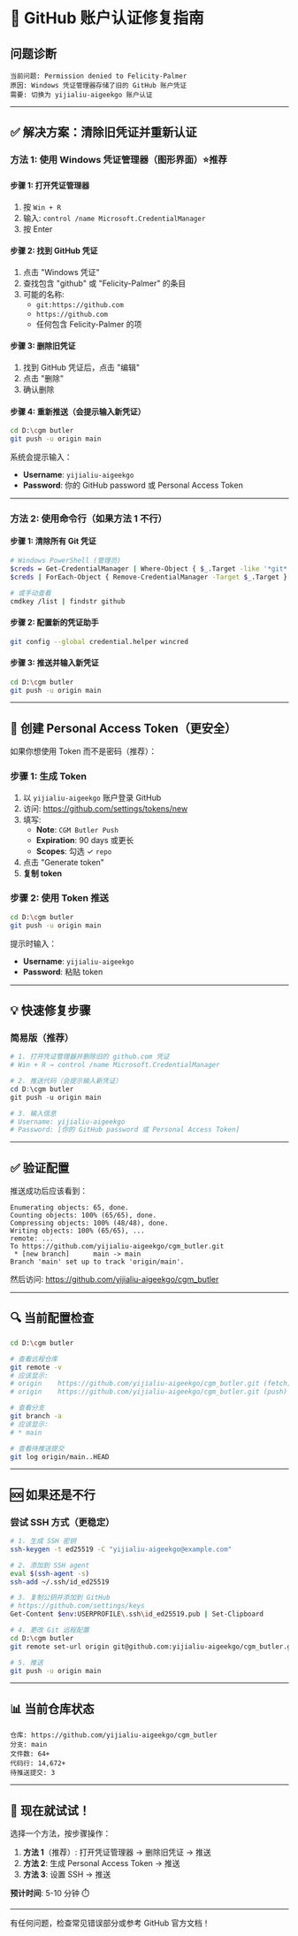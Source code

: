 # 🔐 GitHub 账户认证修复指南

## 问题诊断
```
当前问题: Permission denied to Felicity-Palmer
原因: Windows 凭证管理器存储了旧的 GitHub 账户凭证
需要: 切换为 yijialiu-aigeekgo 账户认证
```

---

## ✅ 解决方案：清除旧凭证并重新认证

### 方法 1: 使用 Windows 凭证管理器（图形界面）⭐推荐

#### 步骤 1: 打开凭证管理器
1. 按 `Win + R`
2. 输入: `control /name Microsoft.CredentialManager`
3. 按 Enter

#### 步骤 2: 找到 GitHub 凭证
1. 点击 "Windows 凭证"
2. 查找包含 "github" 或 "Felicity-Palmer" 的条目
3. 可能的名称:
   - `git:https://github.com`
   - `https://github.com`
   - 任何包含 Felicity-Palmer 的项

#### 步骤 3: 删除旧凭证
1. 找到 GitHub 凭证后，点击 "编辑"
2. 点击 "删除"
3. 确认删除

#### 步骤 4: 重新推送（会提示输入新凭证）
```bash
cd D:\cgm butler
git push -u origin main
```

系统会提示输入：
- **Username**: `yijialiu-aigeekgo`
- **Password**: 你的 GitHub password 或 Personal Access Token

---

### 方法 2: 使用命令行（如果方法 1 不行）

#### 步骤 1: 清除所有 Git 凭证
```bash
# Windows PowerShell (管理员)
$creds = Get-CredentialManager | Where-Object { $_.Target -like '*git*' }
$creds | ForEach-Object { Remove-CredentialManager -Target $_.Target }

# 或手动查看
cmdkey /list | findstr github
```

#### 步骤 2: 配置新的凭证助手
```bash
git config --global credential.helper wincred
```

#### 步骤 3: 推送并输入新凭证
```bash
cd D:\cgm butler
git push -u origin main
```

---

## 🔑 创建 Personal Access Token（更安全）

如果你想使用 Token 而不是密码（推荐）：

### 步骤 1: 生成 Token
1. 以 `yijialiu-aigeekgo` 账户登录 GitHub
2. 访问: https://github.com/settings/tokens/new
3. 填写:
   - **Note**: `CGM Butler Push`
   - **Expiration**: 90 days 或更长
   - **Scopes**: 勾选 ✓ `repo`
4. 点击 "Generate token"
5. **复制 token**

### 步骤 2: 使用 Token 推送
```bash
cd D:\cgm butler
git push -u origin main
```

提示时输入：
- **Username**: `yijialiu-aigeekgo`
- **Password**: 粘贴 token

---

## 💡 快速修复步骤

### 简易版（推荐）

```powershell
# 1. 打开凭证管理器并删除旧的 github.com 凭证
# Win + R → control /name Microsoft.CredentialManager

# 2. 推送代码（会提示输入新凭证）
cd D:\cgm butler
git push -u origin main

# 3. 输入信息
# Username: yijialiu-aigeekgo
# Password: [你的 GitHub password 或 Personal Access Token]
```

---

## ✅ 验证配置

推送成功后应该看到：
```
Enumerating objects: 65, done.
Counting objects: 100% (65/65), done.
Compressing objects: 100% (48/48), done.
Writing objects: 100% (65/65), ...
remote: ...
To https://github.com/yijialiu-aigeekgo/cgm_butler.git
 * [new branch]      main -> main
Branch 'main' set up to track 'origin/main'.
```

然后访问: https://github.com/yijialiu-aigeekgo/cgm_butler

---

## 🔍 当前配置检查

```bash
cd D:\cgm butler

# 查看远程仓库
git remote -v
# 应该显示:
# origin	https://github.com/yijialiu-aigeekgo/cgm_butler.git (fetch)
# origin	https://github.com/yijialiu-aigeekgo/cgm_butler.git (push)

# 查看分支
git branch -a
# 应该显示:
# * main

# 查看待推送提交
git log origin/main..HEAD
```

---

## 🆘 如果还是不行

### 尝试 SSH 方式（更稳定）

```bash
# 1. 生成 SSH 密钥
ssh-keygen -t ed25519 -C "yijialiu-aigeekgo@example.com"

# 2. 添加到 SSH agent
eval $(ssh-agent -s)
ssh-add ~/.ssh/id_ed25519

# 3. 复制公钥并添加到 GitHub
# https://github.com/settings/keys
Get-Content $env:USERPROFILE\.ssh\id_ed25519.pub | Set-Clipboard

# 4. 更改 Git 远程配置
cd D:\cgm butler
git remote set-url origin git@github.com:yijialiu-aigeekgo/cgm_butler.git

# 5. 推送
git push -u origin main
```

---

## 📊 当前仓库状态

```
仓库: https://github.com/yijialiu-aigeekgo/cgm_butler
分支: main
文件数: 64+
代码行: 14,672+
待推送提交: 3
```

---

## 🚀 现在就试试！

选择一个方法，按步骤操作：

1. **方法 1**（推荐）: 打开凭证管理器 → 删除旧凭证 → 推送
2. **方法 2**: 生成 Personal Access Token → 推送
3. **方法 3**: 设置 SSH → 推送

**预计时间**: 5-10 分钟 ⏱️

---

有任何问题，检查常见错误部分或参考 GitHub 官方文档！
